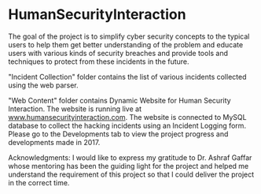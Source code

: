 # HumanSecurityInteraction

The goal of the project is to simplify cyber security concepts to the typical users to help them get better understanding of the problem and educate users with various kinds of security breaches and provide tools and techniques to protect from these incidents in the future.

"Incident Collection" folder contains the list of various incidents collected using the web parser.

"Web Content" folder contains Dynamic Website for Human Security Interaction. The website is running live at www.humansecurityinteraction.com.
The website is connected to MySQL database to collect the hacking incidents using an Incident Logging form. Please go to the Developments tab to view the project progress and developments made in 2017.

Acknowledgments:
I would like to express my gratitude to Dr. Ashraf Gaffar whose mentoring has been the guiding light for the project and helped me understand the requirement of this project so that I could deliver the project in the correct time.
